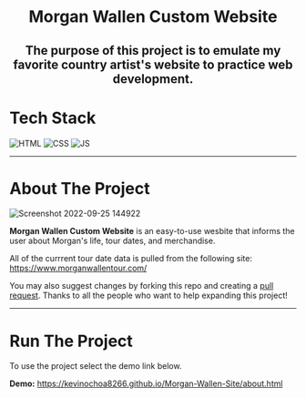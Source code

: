 <h1 align="center">Morgan Wallen Custom Website</h1>
<h2 align="center">The purpose of this project is to emulate my favorite country artist's website to practice web development.</h2>

# Tech Stack

![HTML](https://img.shields.io/badge/html5%20-%23E34F26.svg?&style=for-the-badge&logo=html5&logoColor=white)
![CSS](https://img.shields.io/badge/css3%20-%231572B6.svg?&style=for-the-badge&logo=css3&logoColor=white)
![JS](https://img.shields.io/badge/javascript%20-%23323330.svg?&style=for-the-badge&logo=javascript&logoColor=%23F7DF1E)

---
# About The Project

![Screenshot 2022-09-25 144922](https://user-images.githubusercontent.com/92874719/192160215-48ea19e0-754e-43e5-9b07-2ba29e035bc4.png)

**Morgan Wallen Custom Website** is an easy-to-use wesbite that informs the user about Morgan's life, tour dates, and merchandise. 

All of the currrent tour date data is pulled from the following site: https://www.morganwallentour.com/

You may also suggest changes by forking this repo and creating a [pull request](https://github.com/kevinochoa8266/Morgan-Wallen-Site/pulls). Thanks to all the people who want to help expanding this project!

---
# Run The Project

To use the project select the demo link below.

**Demo:** https://kevinochoa8266.github.io/Morgan-Wallen-Site/about.html
